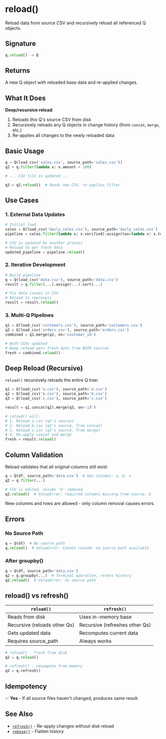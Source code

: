 # reload()

Reload data from source CSV and recursively reload all referenced Q objects.

## Signature

```python
q.reload() -> Q
```

## Returns

A new Q object with reloaded base data and re-applied changes.

## What It Does

**Deep/recursive reload**:
1. Reloads this Q's source CSV from disk
2. Recursively reloads any Q objects in change history (from `concat`, `merge`, etc.)
3. Re-applies all changes to the newly reloaded data

## Basic Usage

```python
q = Q(load_csv('sales.csv', source_path='sales.csv'))
q2 = q.filter(lambda x: x.amount > 100)

# ... CSV file is updated ...

q3 = q2.reload()  # Reads new CSV, re-applies filter
```

## Use Cases

### 1. External Data Updates
```python
# Initial load
sales = Q(load_csv('daily_sales.csv'), source_path='daily_sales.csv')
pipeline = sales.filter(lambda x: x.verified).assign(tax=lambda x: x.total * 0.08)

# CSV is updated by another process
# Reload to get fresh data
updated_pipeline = pipeline.reload()
```

### 2. Iterative Development
```python
# Build pipeline
q = Q(load_csv('data.csv'), source_path='data.csv')
result = q.filter(...).assign(...).sort(...)

# Fix data issues in CSV
# Reload to reprocess
result = result.reload()
```

### 3. Multi-Q Pipelines
```python
q1 = Q(load_csv('customers.csv'), source_path='customers.csv')
q2 = Q(load_csv('orders.csv'), source_path='orders.csv')
combined = q1.merge(q2, on='customer_id')

# Both CSVs updated
# Deep reload gets fresh data from BOTH sources
fresh = combined.reload()
```

## Deep Reload (Recursive)

`reload()` recursively reloads the entire Q tree:

```python
q1 = Q(load_csv('a.csv'), source_path='a.csv')
q2 = Q(load_csv('b.csv'), source_path='b.csv')
q3 = Q(load_csv('c.csv'), source_path='c.csv')

result = q1.concat(q2).merge(q3, on='id')

# reload() will:
# 1. Reload a.csv (q1's source)
# 2. Reload b.csv (q2's source, from concat)
# 3. Reload c.csv (q3's source, from merge)
# 4. Re-apply concat and merge
fresh = result.reload()
```

## Column Validation

Reload validates that all original columns still exist:

```python
q = Q(df, source_path='data.csv')  # Has columns: a, b, c
q2 = q.filter(...)

# CSV is edited, column 'b' removed
q2.reload()  # ValueError: required columns missing from source: b
```

New columns and rows are allowed - only column removal causes errors.

## Errors

### No Source Path
```python
q = Q(df)  # No source_path
q.reload()  # ValueError: Cannot reload: no source path available
```

### After groupby()
```python
q = Q(df, source_path='data.csv')
q2 = q.groupby(...)  # Terminal operation, resets history
q2.reload()  # ValueError: no source path
```

## reload() vs refresh()

| `reload()` | `refresh()` |
|------------|-------------|
| Reads from disk | Uses in-memory base |
| Recursive (reloads other Qs) | Recursive (refreshes other Qs) |
| Gets updated data | Recomputes current data |
| Requires source_path | Always works |

```python
# reload() - fresh from disk
q2 = q.reload()

# refresh() - recompute from memory
q2 = q.refresh()
```

## Idempotency

✅ **Yes** - If all source files haven't changed, produces same result.

## See Also

- [`refresh()`](refresh.md) - Re-apply changes without disk reload
- [`rebase()`](rebase.md) - Flatten history
